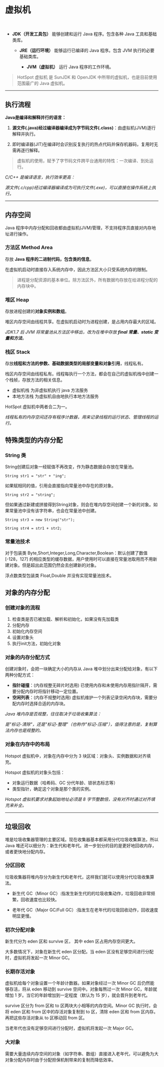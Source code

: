 # 虚拟机

<br>

- **JDK（开发工具包）** 能够创建和运行 Java 程序。包含各种 Java 工具和基础类库。

    - **JRE（运行环境）** 能够运行已编译的 Java 程序。包含 JVM 执行的必要基础类库。

        - **JVM（虚拟机）** 运行 Java 程序的工作环境。

> HotSpot 虚拟机 是 SunJDK 和 OpenJDK 中所带的虚拟机，也是目前使用范围最广的 Java 虚拟机。

---

## 执行流程

**Java是编译和解释并行的语言：**  

1. **源文件(.java)**经过编译器编译成为**字节码文件(.class)**：由虚拟机(JVM)逐行解释并执行。
 
2. 即时编译器(JIT)在编译时会识别反复执行的热点代码并保存机器码，复用时无需再逐行解释。

> 虚拟机的使用，赋予了字节码文件跨平台通用的特性：一次编译、到处运行。


*C/C++ 是编译语言，执行效率更高：*

*源文件(.c/cpp)经过编译器编译成为可执行文件(.exe)，可以直接在操作系统上执行。*


---

## 内存空间

Java 程序中内存分配和回收都由虚拟机(JVM)管理，不支持程序员直接对内存地址进行操作。

### 方法区 Method Area

存放 **Java 程序的二进制代码，包含类的信息**。

在虚拟机启动时直接存入系统内存中，因此方法区大小只受系统内存的限制。

> 进程是分配资源的基本单位。除方法区外，所有数据均存放在给进程分配的内存块中。

### 堆区 Heap

存放进程创建的**对象实例和数组**。

堆区内存空间由线程共享。在虚拟机启动时为进程创建，是占用内存最大的区域。

*JDK1.7 后 JVM 将常量池从方法区中移出，改为在堆中存放 **final 常量、static 变量和方法**。* 

### 栈区 Stack   

存放**线程和方法的参数、基础数据类型的局部变量和对象引用**，线程私有。

栈区内存空间由线程私有。线程每执行一个方法，都会在自己的虚拟机栈中创建一个栈帧，存放方法的相关信息。

- 虚拟机栈 为非虚拟机执行 java 方法服务
- 本地方法栈 为虚拟机自由地执行本地方法服务 

HotSpot 虚拟机中两者合二为一。

*线程私有的内存空间还存有程序计数器，用来记录线程的运行状态、管理线程的运行。*

## 特殊类型的内存分配

### String 类

String创建后对象一经赋值不再改变，作为静态数据会存放在常量池。

`String str1 = "str" + "ing";`

如果赋相同的值，引用会直接指向常量池中存在的原对象。

`String str2 = "string";`

但如果通过新建或拼接得到String对象，则会在堆内存空间创建一个新的对象。如果常量池中没有该字符串，也会在常量池中创建。

`String str3 = new String("str");`

`String str4 = str1 + str2;` 


### 常量池技术

对于包装类 Byte,Short,Integer,Long,Character,Boolean：默认创建了数值[-128，127] 的相应类型的缓存数据，用户使用时可以直接在常量池取用而不用新建对象。但是超出此范围仍然会去创建新的对象。

浮点数类型包装类 Float,Double 并没有实现常量池技术。


## 对象的内存分配
 
### 创建对象的流程

1. 检查类是否已被加载、解析和初始化，如果没有先加载类
2. 分配内存
3. 初始化内存空间
4. 设置对象头
5. 执行init方法，初始化对象

### 对象的内存分配方式

创建对象时，会把一块确定大小的内存从 Java 堆中划分出来分配给对象，有以下两种分配方式：

- **指针碰撞**：(内存规整无碎片时选用) 已使用内存和未使用内存用指针隔开，需要分配内存时将指针移动一定位置。
- **空闲列表**：(内存不规整时选用) 虚拟机维护一个列表记录空闲内存块，需要分配内存时选择合适的内存块。

*Java 堆内存是否规整，往往取决于垃圾收集算法：*
 
*是"标记-清除"，还是"标记-整理"（也称作"标记-压缩"），值得注意的是，复制算法内存也是规整的。*


### 对象在内存中的布局

Hotspot 虚拟机中，对象在内存中分为 3 块区域：对象头、实例数据和对齐填充。

Hotspot 虚拟机的对象头包括：

- 对象运行数据（哈希码、GC 分代年龄、锁状态标志等）
- 类型指针，确定这个对象是那个类的实例。

*Hotspot 虚拟机要求对象起始地址必须是 8 字节整数倍，没有对齐时通过对齐填充来补全。*

---

## 垃圾回收

堆是垃圾收集器管理的主要区域。现在收集器基本都采用分代垃圾收集算法，所以 Java 堆还可以细分为：新生代和老年代。进一步划分的目的是更好地回收内存，或者更快地分配内存。

### 分区回收

垃圾收集器将堆内存分为新生代和老年代，这样我们就可以使用分代垃圾收集算法。

- 新生代 GC（Minor GC）:指发生新生代的的垃圾收集动作，垃圾回收非常频繁，回收速度也比较快。
+ 老年代 GC（Major GC/Full GC）:指发生在老年代的垃圾回收动作，回收速度明显更慢。


### 初次分配对象

新生代分为 eden 区和 survive 区， 其中 eden 区占用内存空间更大。

大多数情况下，对象在新生代 eden 区分配。当 eden 区没有足够空间进行分配时，虚拟机将发起一次 Minor GC。

### 长期存活对象

虚拟机给每个对象设置一个年龄计数器。如果对象经过一次 Minor GC 后仍然能够存活，将从 eden 移动到 survive 空间中。对象每熬过一次 Minor GC，年龄就增加 1 岁。当它的年龄增加到一定程度（默认为 15 岁），就会晋升到老年代。

survive 区分为 from 区和 to 区两块大小相等的内存空间。Minor GC 执行时，会将 eden 区和 from 区中的存活对象复制到 to 区，清除 eden 区和 from 区内存。再把这些存活对象从 to 区移动回 from 区。

当老年代也没有足够空间进行分配时，虚拟机将发起一次 Major GC。

### 大对象

需要大量连续内存空间的对象（如字符串、数组）直接进入老年代，可以避免为大对象分配内存时由于分配担保机制带来的复制而降低效率。

